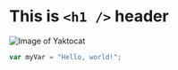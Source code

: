 # This is `<h1 />` header
![Image of Yaktocat](https://octodex.github.com/images/yaktocat.png)

``` javascript
var myVar = "Hello, world!";
```

